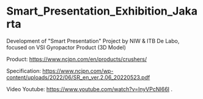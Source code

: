 # Smart_Presentation_Exhibition_Jakarta
Development of "Smart Presentation" Project by NIW &amp; ITB De Labo, focused on VSI Gyropactor Product (3D Model)

Product: https://www.ncjpn.com/en/products/crushers/

Specification: https://www.ncjpn.com/wp-content/uploads/2022/06/SR_en_ver.2.06_20220523.pdf

Video Youtube: https://www.youtube.com/watch?v=lnyVPcNI66I .
